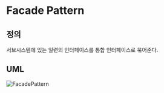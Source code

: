 # Facade Pattern

## 정의

서브시스템에 있는 일련의 인터페이스를 통합 인터페이스로 묶어준다.

## UML

![FacadePattern](https://user-images.githubusercontent.com/35404137/215282293-e486fc73-c373-433a-b97c-ac980f600168.jpg)
